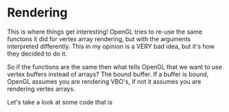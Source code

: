 # Rendering

This is where things get interesting! OpenGL tries to re-use the same functons it did for vertex array rendering, but with the arguments interpreted differently. This in my opinion is a VERY bad idea, but it's how they decided to do it. 

So if the functions are the same then what tells OpenGL that we want to use vertex buffers instead of arrays? The bound buffer. If a buffer is bound, OpenGL assumes you are rendering VBO's, if not it assumes you are rendering vertex arrays. 

Let's take a look at some code that is 